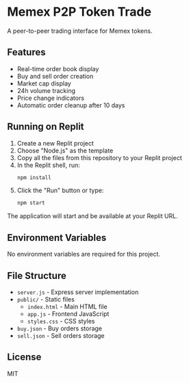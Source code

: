 # Memex P2P Token Trade

A peer-to-peer trading interface for Memex tokens.

## Features

- Real-time order book display
- Buy and sell order creation
- Market cap display
- 24h volume tracking
- Price change indicators
- Automatic order cleanup after 10 days

## Running on Replit

1. Create a new Replit project
2. Choose "Node.js" as the template
3. Copy all the files from this repository to your Replit project
4. In the Replit shell, run:
   ```bash
   npm install
   ```
5. Click the "Run" button or type:
   ```bash
   npm start
   ```

The application will start and be available at your Replit URL.

## Environment Variables

No environment variables are required for this project.

## File Structure

- `server.js` - Express server implementation
- `public/` - Static files
  - `index.html` - Main HTML file
  - `app.js` - Frontend JavaScript
  - `styles.css` - CSS styles
- `buy.json` - Buy orders storage
- `sell.json` - Sell orders storage

## License

MIT
